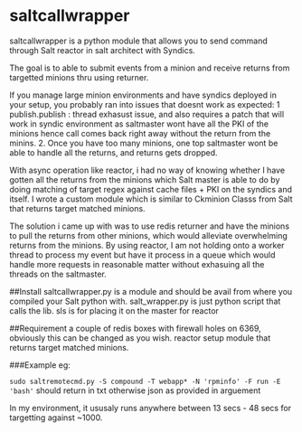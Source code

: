 # saltcallwrapper
saltcallwrapper is a python module that allows you to send command through Salt reactor in salt architect with Syndics.

The goal is to able to submit events from a minion and receive returns from targetted minions thru using returner. 

If you manage large minion environments and have syndics deployed in your setup, you probably ran into issues that doesnt work as expected:
1 publish.publish : thread exhasust issue, and also requires a patch that will work in syndic environment as saltmaster wont have all the PKI of the minions hence call comes back right away without the return from the minins. 
2. Once you have too many minions, one top saltmaster wont be able to handle all the returns, and returns gets dropped.

With async operation like reactor, i had no way of knowing whether I have gotten all the returns from the minions which Salt master is able to do by doing matching of target regex against cache files + PKI on the syndics and itself. I wrote a custom module which is similar to Ckminion Classs from Salt that returns target matched minions. 

The solution i came up with was to use redis returner and have the minions to pull the returns from other minions, which would alleviate overwhelming returns from the minions. By using reactor, I am not holding onto a worker thread to process my event but have it process in a queue which would handle more requests in reasonable matter without exhasuing all the threads on the saltmaster.

##Install
saltcallwrapper.py is a module and should be avail from where you compiled your Salt python with.
salt_wrapper.py is just python script that calls the lib.
sls is for placing it on the master for reactor

##Requirement
a couple of redis boxes with firewall holes on 6369, obviously this can be changed as you wish. 
reactor setup 
module that returns target matched minions.

###Example
eg:

`sudo saltremotecmd.py -S compound -T webapp* -N 'rpminfo' -F run -E 'bash'`
should return in txt otherwise json as provided in arguement

In my environment, it ususaly runs anywhere between 13 secs - 48 secs for targetting against ~1000.


